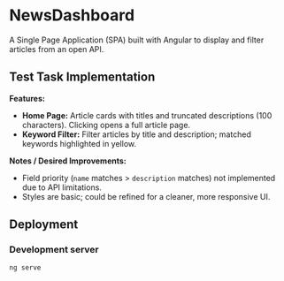 # NewsDashboard

A Single Page Application (SPA) built with Angular to display and filter articles from an open API.

## Test Task Implementation

**Features:**

- **Home Page:** Article cards with titles and truncated descriptions (100 characters). Clicking opens a full article page.
- **Keyword Filter:** Filter articles by title and description; matched keywords highlighted in yellow.

**Notes / Desired Improvements:**

- Field priority (`name` matches > `description` matches) not implemented due to API limitations.
- Styles are basic; could be refined for a cleaner, more responsive UI.

## Deployment

### Development server

```bash
ng serve
```
